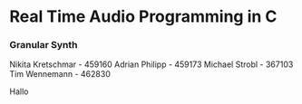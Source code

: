 # Real Time Audio Programming in C

### Granular Synth
Nikita Kretschmar - 459160
Adrian Philipp - 459173
Michael Strobl - 367103
Tim Wennemann - 462830 

Hallo 